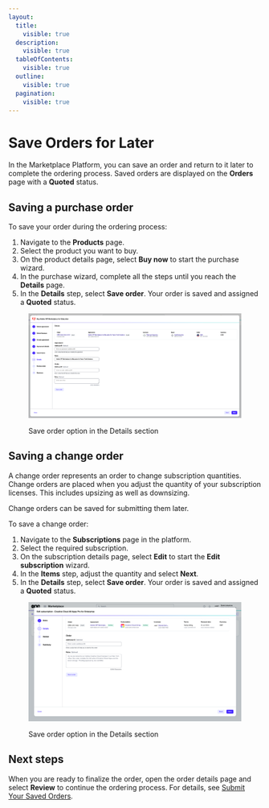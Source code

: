 ```yaml
---
layout:
  title:
    visible: true
  description:
    visible: true
  tableOfContents:
    visible: true
  outline:
    visible: true
  pagination:
    visible: true
---
```


# Save Orders for Later

In the Marketplace Platform, you can save an order and return to it later to complete the ordering process. Saved orders are displayed on the **Orders** page with a **Quoted** status.

## Saving a purchase order

To save your order during the ordering process:

1. Navigate to the **Products** page.
2. Select the product you want to buy.
3. On the product details page, select **Buy now** to start the purchase wizard.
4. In the purchase wizard, complete all the steps until you reach the **Details** page.
5. In the **Details** step, select **Save order**. Your order is saved and assigned a **Quoted** status.

<figure><img src="../../../.gitbook/assets/SaveDraftOrder.png" alt=""><figcaption><p>Save order option in the Details section</p></figcaption></figure>

## Saving a change order

A change order represents an order to change subscription quantities. Change orders are placed when you adjust the quantity of your subscription licenses. This includes upsizing as well as downsizing.&#x20;

Change orders can be saved for submitting them later.&#x20;

To save a change order:

1. Navigate to the **Subscriptions** page in the platform.
2. Select the required subscription.
3. On the subscription details page, select **Edit** to start the **Edit subscription** wizard.&#x20;
4. In the **Items** step, adjust the quantity and select **Next**.
5. In the **Details** step, select **Save order**. Your order is saved and assigned a **Quoted** status.&#x20;

<figure><img src="../../../.gitbook/assets/EditSubsReduceQty (2).png" alt=""><figcaption><p>Save order option in the Details section</p></figcaption></figure>

## Next steps

When you are ready to finalize the order, open the order details page and select **Review** to continue the ordering process. For details, see [Submit Your Saved Orders](submit-draft-orders.md).

